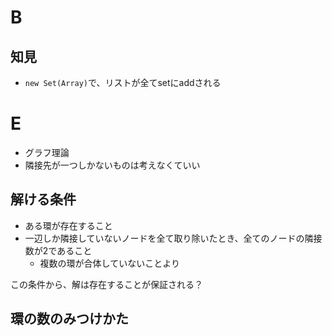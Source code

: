 # B
## 知見
- `new Set(Array)`で、リストが全てsetにaddされる

# E
- グラフ理論
- 隣接先が一つしかないものは考えなくていい

## 解ける条件
- ある環が存在すること
- 一辺しか隣接していないノードを全て取り除いたとき、全てのノードの隣接数が2であること
    - 複数の環が合体していないことより

この条件から、解は存在することが保証される？

## 環の数のみつけかた
